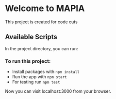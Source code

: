 # Welcome to MAPIA

This project is created for code cuts

## Available Scripts

In the project directory, you can run:

### To run this project:

- Install packages with `npm install`
- Run the app with `npm start`
- For testing run `npm test`

Now you can visit localhost:3000 from your browser.